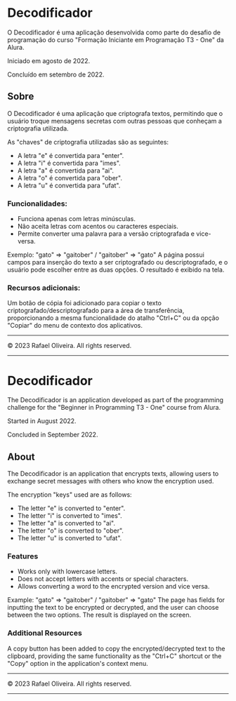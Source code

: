 # Decodificador

O Decodificador é uma aplicação desenvolvida como parte do desafio de programação do curso "Formação Iniciante em Programação T3 - One" da Alura.

Iniciado em agosto de 2022.

Concluído em setembro de 2022.

## Sobre
O Decodificador é uma aplicação que criptografa textos, permitindo que o usuário troque mensagens secretas com outras pessoas que conheçam a criptografia utilizada.

As "chaves" de criptografia utilizadas são as seguintes:

+ A letra "e" é convertida para "enter".
+ A letra "i" é convertida para "imes".
+ A letra "a" é convertida para "ai".
+ A letra "o" é convertida para "ober".
+ A letra "u" é convertida para "ufat".

### Funcionalidades:

+ Funciona apenas com letras minúsculas.
+ Não aceita letras com acentos ou caracteres especiais.
+ Permite converter uma palavra para a versão criptografada e vice-versa.

Exemplo: "gato" => "gaitober" / "gaitober" => "gato"
A página possui campos para inserção do texto a ser criptografado ou descriptografado, e o usuário pode escolher entre as duas opções. O resultado é exibido na tela.

### Recursos adicionais:

Um botão de cópia foi adicionado para copiar o texto criptografado/descriptografado para a área de transferência, proporcionando a mesma funcionalidade do atalho "Ctrl+C" ou da opção "Copiar" do menu de contexto dos aplicativos.

- - -
© 2023 Rafael Oliveira. All rights reserved.
- - -

# Decodificador

The Decodificador is an application developed as part of the programming challenge for the "Beginner in Programming T3 - One" course from Alura.

Started in August 2022.

Concluded in September 2022.

## About
The Decodificador is an application that encrypts texts, allowing users to exchange secret messages with others who know the encryption used.

The encryption "keys" used are as follows:

+ The letter "e" is converted to "enter".
+ The letter "i" is converted to "imes".
+ The letter "a" is converted to "ai".
+ The letter "o" is converted to "ober".
+ The letter "u" is converted to "ufat".

### Features

+ Works only with lowercase letters.
+ Does not accept letters with accents or special characters.
+ Allows converting a word to the encrypted version and vice versa.

Example: "gato" => "gaitober" / "gaitober" => "gato"
The page has fields for inputting the text to be encrypted or decrypted, and the user can choose between the two options. The result is displayed on the screen.

### Additional Resources

A copy button has been added to copy the encrypted/decrypted text to the clipboard, providing the same functionality as the "Ctrl+C" shortcut or the "Copy" option in the application's context menu.

- - -
© 2023 Rafael Oliveira. All rights reserved.
- - -